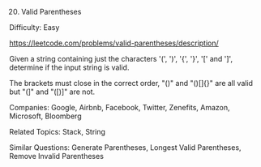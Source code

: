 20. Valid Parentheses

Difficulty: Easy

https://leetcode.com/problems/valid-parentheses/description/

Given a string containing just the characters '(', ')', '{', '}', '[' and ']', determine if the input string is valid.

The brackets must close in the correct order, "()" and "()[]{}" are all valid but "(]" and "([)]" are not.

Companies: Google, Airbnb, Facebook, Twitter, Zenefits, Amazon, Microsoft, Bloomberg

Related Topics: Stack, String

Similar Questions: Generate Parentheses, Longest Valid Parentheses, Remove Invalid Parentheses
